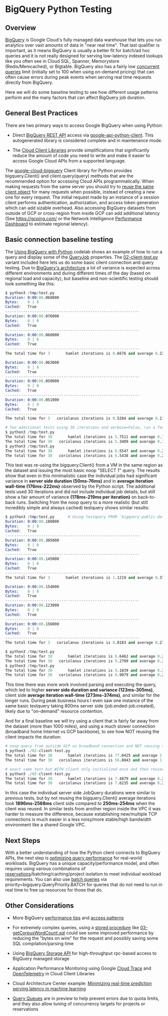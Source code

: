 # BigQuery Python Testing

## Overview

[BigQuery](https://cloud.google.com/bigquery/docs) is Google Cloud's fully managed data warehouse that lets you run analytics over vast amounts of data in "near real time". That last qualifier is important, as it means BigQuery is usually a better fit for batch/ad hoc queries and it is not really designed for serving low-latency indexed lookups like you often see in Cloud SQL, Spanner, Memorystore (Redis/Memcached), or Bigtable. BigQuery also has a fairly low [concurrent queries](https://cloud.google.com/bigquery/quotas#query_jobs:~:text=run%20up%20to%20100%20concurrent%20interactive%20queries) limit (initially set to 100 when using on-demand pricing) that can often cause errors during peak events when serving real time requests directly from BigQuery.

Here we will do some baseline testing to see how different usage patterns perform and the many factors that can affect BigQuery job duration.

## General Best Practices

There are two primary ways to access Google BigQuery when using Python:

* Direct [BigQuery REST API](https://cloud.google.com/bigquery/docs/reference/rest) access via [google-api-python-client](https://github.com/googleapis/google-api-python-client). This autogenerated library is considered complete and in maintenance mode.

* The [Cloud Client Libraries](https://cloud.google.com/apis/docs/client-libraries-explained) provide simplifications that significantly reduce the amount of code you need to write and make it easier to access Google Cloud APIs from a supported language.

The [google-cloud-bigquery](https://cloud.google.com/python/docs/reference/bigquery/latest) Client library for Python provides bigquery.Client() and client.query(query) methods that are the recommended option for accessing Cloud APIs programmatically. When making requests from the same server you should try to [reuse the same client object](https://cloud.google.com/apis/docs/client-libraries-best-practices) for many requests when possible, instead of creating a new one for every request. The initial request made by an instance of a session client performs authentication, authorization, and access token generation which can add sizable overhead. Also accessing BigQuery datasets from outside of GCP or cross-region from inside GCP can add additional latency (See https://gcping.com/ or the Network Intelligence [Performance Dashboard](https://console.cloud.google.com/net-intelligence/performance/dashboard/latency) to estimate regional latency).

## Basic connection baseline testing

The [Using BigQuery with Python](https://codelabs.developers.google.com/codelabs/cloud-bigquery-python#8) codelab shows an example of how to run a query and display some of the [QueryJob](https://cloud.google.com/python/docs/reference/bigquery/latest/google.cloud.bigquery.job.QueryJob) properties. The [02-client-test.py](./02-client-test.py) variant included here lets us do some basic client connection and query testing. Due to [BigQuery's architecture](https://cloud.google.com/blog/products/data-analytics/new-blog-series-bigquery-explained-overview) a lot of variance is expected across different environments and during different times of the day (based on regional load and capacity), but baseline and non-scientific testing should look something like this:

```s
$ python3 /tmp/test.py
Duration: 0:00:00.068000
Bytes:    0 | 0
Cached:   True
------------------------------------------------------------
Duration: 0:00:00.076000
Bytes:    0 | 0
Cached:   True
------------------------------------------------------------
Duration: 0:00:00.068000
Bytes:    0 | 0
Cached:   True
------------------------------------------------------------
The total time for 3       hamlet iterations is 0.6676 and average 0.2225 seconds

Duration: 0:00:00.063000
Bytes:    0 | 0
Cached:   True
------------------------------------------------------------
Duration: 0:00:00.050000
Bytes:    0 | 0
Cached:   True
------------------------------------------------------------
Duration: 0:00:00.051000
Bytes:    0 | 0
Cached:   True
------------------------------------------------------------
The total time for 3   coriolanus iterations is 0.5284 and average 0.1761 seconds

# Two additional tests using 30 iterations and verbose=False, run a few minutes apart
$ python3 /tmp/test.py
The total time for 30       hamlet iterations is 5.7511 and average 0.1917 seconds
The total time for 30   coriolanus iterations is 5.3409 and average 0.1780 seconds
$ python3 /tmp/test.py
The total time for 30       hamlet iterations is 6.5547 and average 0.2185 seconds
The total time for 30   coriolanus iterations is 6.5438 and average 0.2181 seconds
```

This test was re-using the bigquery.Client() from a VM in the same region as the dataset and issuing the most basic noop "SELECT 1" query. The results show that even in this minimalistic case the individual jobs had significant variance in **server side duration (50ms-76ms)** and in **average iteration wall-time (176ms-222ms)** observed by the Python script. The additional tests used 30 iterations and did not include individual job details, but still show a fair amount of variance **(178ms-219ms per iteration)** on back-to-back runs. Switching from the noop query to a more realistic (but still incredibly simple and always cached) testquery shows similar results:

```s
$ python3 /tmp/test.py      # Using testquery FROM `bigquery-public-data.samples.shakespeare`
Duration: 0:00:00.180000
Bytes:    0 | 0
Cached:   True
------------------------------------------------------------
Duration: 0:00:00.305000
Bytes:    0 | 0
Cached:   True
------------------------------------------------------------
Duration: 0:00:00.145000
Bytes:    0 | 0
Cached:   True
------------------------------------------------------------
The total time for 3       hamlet iterations is 1.1219 and average 0.3740 seconds

Duration: 0:00:00.154000
Bytes:    0 | 0
Cached:   True
------------------------------------------------------------
Duration: 0:00:00.123000
Bytes:    0 | 0
Cached:   True
------------------------------------------------------------
Duration: 0:00:00.156000
Bytes:    0 | 0
Cached:   True
------------------------------------------------------------
The total time for 3   coriolanus iterations is 0.8183 and average 0.2728 seconds

$ python3 /tmp/test.py
The total time for 30       hamlet iterations is 8.6462 and average 0.2882 seconds
The total time for 30   coriolanus iterations is 9.2709 and average 0.3090 seconds
$ python3 /tmp/test.py
The total time for 30       hamlet iterations is 9.1839 and average 0.3061 seconds
The total time for 30   coriolanus iterations is 8.9079 and average 0.2969 seconds
```

This time there was more work involved parsing and executing the query, which led to higher **server side duration and variance (123ms-305ms)**, client side **average iteration wall-time (273ms-374ms)**, and similar for the longer runs. During peak business hours I even saw one instance of the same basic testquery taking 800ms server side (job.ended-job.created), likely due to "on-demand" resource contention.

And for a final baseline we will try using a client that is fairly far away from the dataset (more than 1000 miles), and using a much slower connection (broadband home Internet vs GCP backbone), to see how NOT reusing the client impacts the duration:

```s
# noop query from outside GCP on broadband connection and NOT reusing the client
$ python3 ./02-client-test.py 
The total time for 30       hamlet iterations is 77.0425 and average 2.5681 seconds
The total time for 30   coriolanus iterations is 56.8843 and average 1.8961 seconds

# exact same test but WITH client only initialized once and then reused
$ python3 ./02-client-test.py 
The total time for 30       hamlet iterations is 7.4879 and average 0.2496 seconds
The total time for 30   coriolanus iterations is 7.6235 and average 0.2541 seconds
```

In this case the individual server side JobQuery durations were similar to previous tests, but by not reusing the bigquery.Client() average iterations took **1896ms-2568ms** client side compared to **250ms-254ms** when the client was reused. In similar tests from another region inside the VPC it was harder to measure the difference, because establishing new/multiple TCP connections is much easier in a less noisy/more stable/high bandwidth environment like a shared Google VPC.

## Next Steps

With a better understanding of how the Python client connects to BigQuery APIs, the next step is [optimizing query performance](https://cloud.google.com/bigquery/docs/best-practices-performance-overview) for real-world workloads. BigQuery has a unique capacity/performance model, and often requires using various combinations of [reservations](https://cloud.google.com/bigquery/docs/reservations-intro)/batching/caching/project isolation to meet individual workload requirements. You can also use [batch queries](https://cloud.google.com/bigquery/docs/running-queries#batch) via priority=bigquery.QueryPriority.BATCH for queries that do not need to run in real time to free up resources for those that do.

## Other Considerations

* More BigQuery [performance tips](https://cloud.google.com/bigquery/docs/api-performance) and [access patterns](https://cloud.google.com/bigquery/docs/pandas-gbq-migration)

* For extremely complex queries, using a [stored procedure](https://cloud.google.com/bigquery/docs/procedures) like [03-getCorpusWordCount.sql](./03-getCorpusWordCount.sql) could see some improved performance by reducing the "bytes on wire" for the request and possibly saving some SQL compilation/parsing time

* Using [BigQuery Storage API](https://cloud.google.com/bigquery/docs/reference/storage/) for high-throughput rpc-based access to BigQuery managed storage

* Application Performance Monitoring using Google [Cloud Trace](https://cloud.google.com/trace/docs/setup/python-ot) and [OpenTelemetry](https://googleapis.dev/python/bigquery/latest/index.html#instrumenting-with-opentelemetry) in Cloud Client Libraries

* Cloud Architecture Center example: [Minimizing real-time prediction serving latency in machine learning](https://cloud.google.com/architecture/minimizing-predictive-serving-latency-in-machine-learning)

* [Query Queues](https://cloud.google.com/bigquery/docs/query-queues) are in preview to help prevent errors due to quota limits, and they also allow tuning of concurrency targets for projects or reservations
